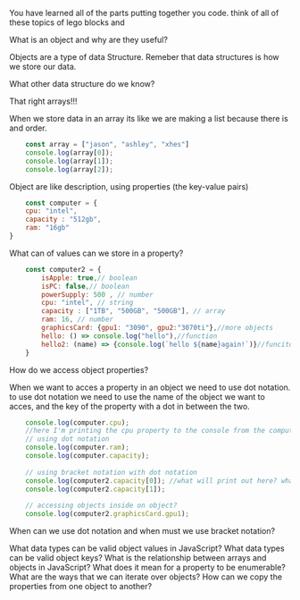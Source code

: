 You have learned all of the parts putting together you code. think of all of these topics of lego blocks and 

What is an object and why are they useful?

Objects are a type of data Structure. Remeber that data structures is how we store our data.

What other data structure do we know?

That right arrays!!!

When we store data in an array its like we are making a list because there is and order. 
```js 
	const array = ["jason", "ashley", "xhes"]
	console.log(array[0]);
	console.log(array[1]);
	console.log(array[2]);
```

Object are like description, using properties (the key-value pairs)
```js
	const computer = { 
	cpu: "intel", 
	capacity : "512gb", 
	ram: "16gb" 
}
```
What can of values can we store in a property?

```js
	const computer2 = { 
		isApple: true,// boolean
		isPC: false,// boolean
		powerSupply: 500 , // number
		cpu: "intel", // string
		capacity : ["1TB", "500GB", "500GB"], // array
		ram: 16, // number
		graphicsCard: {gpu1: "3090", gpu2:"3070ti"},//more objects
		hello: () => console.log("hello"),//function
		hello2: (name) => {console.log(`hello ${name}again!`)}//funciton
	}
```
How do we access object properties? 

When we want to acces a property in an object we need to use dot notation. to use dot notation we need to use the name of the object we want to acces, and the key of the property with a dot in between the two.

```js
	console.log(computer.cpu);
	//here I'm printing the cpu property to the console from the computer object.
	// using dot notation
	console.log(computer.ram);
	console.log(computer.capacity);
	
	// using bracket notation with dot notation
	console.log(computer2.capacity[0]); //what will print out here? what about the next line.
	console.log(computer2.capacity[1]);
	
	// accessing objects inside on object?
	console.log(computer2.graphicsCard.gpu1);
```
When can we use dot notation and when must we use bracket notation?


What data types can be valid object values in JavaScript? What data types can be valid object keys?
What is the relationship between arrays and objects in JavaScript?
What does it mean for a property to be enumerable?
What are the ways that we can iterate over objects?
How can we copy the properties from one object to another?